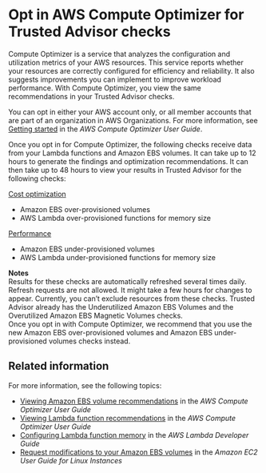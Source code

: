 # Opt in AWS Compute Optimizer for Trusted Advisor checks<a name="compute-optimizer-with-trusted-advisor"></a>

Compute Optimizer is a service that analyzes the configuration and utilization metrics of your AWS resources\. This service reports whether your resources are correctly configured for efficiency and reliability\. It also suggests improvements you can implement to improve workload performance\. With Compute Optimizer, you view the same recommendations in your Trusted Advisor checks\.

You can opt in either your AWS account only, or all member accounts that are part of an organization in AWS Organizations\. For more information, see [Getting started](https://docs.aws.amazon.com/compute-optimizer/latest/ug/getting-started.html#account-opt-in) in the *AWS Compute Optimizer User Guide*\.

Once you opt in for Compute Optimizer, the following checks receive data from your Lambda functions and Amazon EBS volumes\. It can take up to 12 hours to generate the findings and optimization recommendations\. It can then take up to 48 hours to view your results in Trusted Advisor for the following checks:

[Cost optimization](cost-optimization-checks.md)
+ Amazon EBS over\-provisioned volumes
+ AWS Lambda over\-provisioned functions for memory size

[Performance](performance-checks.md)
+ Amazon EBS under\-provisioned volumes
+ AWS Lambda under\-provisioned functions for memory size

**Notes**  
Results for these checks are automatically refreshed several times daily\. Refresh requests are not allowed\. It might take a few hours for changes to appear\. Currently, you can’t exclude resources from these checks\.
Trusted Advisor already has the Underutilized Amazon EBS Volumes and the Overutilized Amazon EBS Magnetic Volumes checks\.   
Once you opt in with Compute Optimizer, we recommend that you use the new Amazon EBS over\-provisioned volumes and Amazon EBS under\-provisioned volumes checks instead\.

## Related information<a name="related-information-compute-optimizer"></a>

For more information, see the following topics:
+ [Viewing Amazon EBS volume recommendations](https://docs.aws.amazon.com/compute-optimizer/latest/ug/view-ebs-recommendations.html) in the *AWS Compute Optimizer User Guide* 
+ [Viewing Lambda function recommendations](https://docs.aws.amazon.com/compute-optimizer/latest/ug/view-lambda-recommendations.html) in the *AWS Compute Optimizer User Guide*
+ [Configuring Lambda function memory](https://docs.aws.amazon.com/lambda/latest/dg/configuration-function-common.html#configuration-memory-console) in the *AWS Lambda Developer Guide*
+ [Request modifications to your Amazon EBS volumes](https://docs.aws.amazon.com/AWSEC2/latest/UserGuide/requesting-ebs-volume-modifications.html) in the *Amazon EC2 User Guide for Linux Instances*